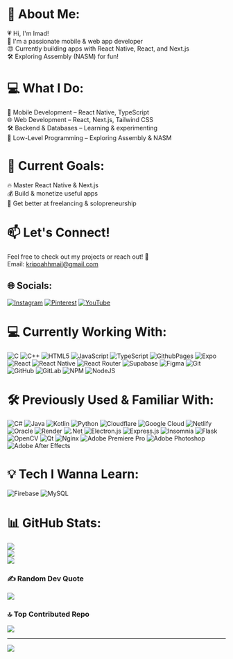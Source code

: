# 💫 About Me:
💗 Hi, I'm Imad!<br>
🚀 I'm a passionate mobile & web app developer<br>
😍 Currently building apps with React Native, React, and Next.js<br>
🛠️ Exploring Assembly (NASM) for fun!

# 💻 What I Do:

📱 Mobile Development – React Native, TypeScript<br>
🌐 Web Development – React, Next.js, Tailwind CSS<br>
🛠️ Backend & Databases – Learning & experimenting<br>
🔬 Low-Level Programming – Exploring Assembly & NASM

# 🎯 Current Goals:

🔥 Master React Native & Next.js<br>
💰 Build & monetize useful apps<br>
🚀 Get better at freelancing & solopreneurship

# 📫 Let's Connect!
Feel free to check out my projects or reach out! 🚀<br>
Email: kripoahhmail@gmail.com


## 🌐 Socials:
[![Instagram](https://img.shields.io/badge/Instagram-%23E4405F.svg?logo=Instagram&logoColor=white)](https://instagram.com/brand_newkriipo) [![Pinterest](https://img.shields.io/badge/Pinterest-%23E60023.svg?logo=Pinterest&logoColor=white)](https://pinterest.com/kripo_se) [![YouTube](https://img.shields.io/badge/YouTube-%23FF0000.svg?logo=YouTube&logoColor=white)](https://youtube.com/@Kripo-handle) 

# 💻 Currently Working With:
![C](https://img.shields.io/badge/c-%2300599C.svg?style=for-the-badge&logo=c&logoColor=white) ![C++](https://img.shields.io/badge/c++-%2300599C.svg?style=for-the-badge&logo=c%2B%2B&logoColor=white) ![HTML5](https://img.shields.io/badge/html5-%23E34F26.svg?style=for-the-badge&logo=html5&logoColor=white) ![JavaScript](https://img.shields.io/badge/javascript-%23323330.svg?style=for-the-badge&logo=javascript&logoColor=%23F7DF1E) ![TypeScript](https://img.shields.io/badge/typescript-%23007ACC.svg?style=for-the-badge&logo=typescript&logoColor=white) ![GithubPages](https://img.shields.io/badge/github%20pages-121013?style=for-the-badge&logo=github&logoColor=white) ![Expo](https://img.shields.io/badge/expo-1C1E24?style=for-the-badge&logo=expo&logoColor=#D04A37) ![React](https://img.shields.io/badge/react-%2320232a.svg?style=for-the-badge&logo=react&logoColor=%2361DAFB) ![React Native](https://img.shields.io/badge/react_native-%2320232a.svg?style=for-the-badge&logo=react&logoColor=%2361DAFB) ![React Router](https://img.shields.io/badge/React_Router-CA4245?style=for-the-badge&logo=react-router&logoColor=white) ![Supabase](https://img.shields.io/badge/Supabase-3ECF8E?style=for-the-badge&logo=supabase&logoColor=white) ![Figma](https://img.shields.io/badge/figma-%23F24E1E.svg?style=for-the-badge&logo=figma&logoColor=white) ![Git](https://img.shields.io/badge/git-%23F05033.svg?style=for-the-badge&logo=git&logoColor=white) ![GitHub](https://img.shields.io/badge/github-%23121011.svg?style=for-the-badge&logo=github&logoColor=white) ![GitLab](https://img.shields.io/badge/gitlab-%23181717.svg?style=for-the-badge&logo=gitlab&logoColor=white) ![NPM](https://img.shields.io/badge/NPM-%23CB3837.svg?style=for-the-badge&logo=npm&logoColor=white) ![NodeJS](https://img.shields.io/badge/node.js-6DA55F?style=for-the-badge&logo=node.js&logoColor=white)
# 🛠️ Previously Used & Familiar With:
![C#](https://img.shields.io/badge/c%23-%23239120.svg?style=for-the-badge&logo=csharp&logoColor=white)  ![Java](https://img.shields.io/badge/java-%23ED8B00.svg?style=for-the-badge&logo=openjdk&logoColor=white)   ![Kotlin](https://img.shields.io/badge/kotlin-%237F52FF.svg?style=for-the-badge&logo=kotlin&logoColor=white) ![Python](https://img.shields.io/badge/python-3670A0?style=for-the-badge&logo=python&logoColor=ffdd54)  ![Cloudflare](https://img.shields.io/badge/Cloudflare-F38020?style=for-the-badge&logo=Cloudflare&logoColor=white) ![Google Cloud](https://img.shields.io/badge/GoogleCloud-%234285F4.svg?style=for-the-badge&logo=google-cloud&logoColor=white) ![Netlify](https://img.shields.io/badge/netlify-%23000000.svg?style=for-the-badge&logo=netlify&logoColor=#00C7B7) ![Oracle](https://img.shields.io/badge/Oracle-F80000?style=for-the-badge&logo=oracle&logoColor=white) ![Render](https://img.shields.io/badge/Render-%46E3B7.svg?style=for-the-badge&logo=render&logoColor=white) ![.Net](https://img.shields.io/badge/.NET-5C2D91?style=for-the-badge&logo=.net&logoColor=white) ![Electron.js](https://img.shields.io/badge/Electron-191970?style=for-the-badge&logo=Electron&logoColor=white)  ![Express.js](https://img.shields.io/badge/express.js-%23404d59.svg?style=for-the-badge&logo=express&logoColor=%2361DAFB) ![Insomnia](https://img.shields.io/badge/Insomnia-black?style=for-the-badge&logo=insomnia&logoColor=5849BE) ![Flask](https://img.shields.io/badge/flask-%23000.svg?style=for-the-badge&logo=flask&logoColor=white)  ![OpenCV](https://img.shields.io/badge/opencv-%23white.svg?style=for-the-badge&logo=opencv&logoColor=white) ![Qt](https://img.shields.io/badge/Qt-%23217346.svg?style=for-the-badge&logo=Qt&logoColor=white) ![Nginx](https://img.shields.io/badge/nginx-%23009639.svg?style=for-the-badge&logo=nginx&logoColor=white) ![Adobe Premiere Pro](https://img.shields.io/badge/Adobe%20Premiere%20Pro-9999FF.svg?style=for-the-badge&logo=Adobe%20Premiere%20Pro&logoColor=white) ![Adobe Photoshop](https://img.shields.io/badge/adobe%20photoshop-%2331A8FF.svg?style=for-the-badge&logo=adobe%20photoshop&logoColor=white) ![Adobe After Effects](https://img.shields.io/badge/Adobe%20After%20Effects-9999FF.svg?style=for-the-badge&logo=Adobe%20After%20Effects&logoColor=white) 

# 💡 Tech I Wanna Learn:
![Firebase](https://img.shields.io/badge/firebase-a08021?style=for-the-badge&logo=firebase&logoColor=ffcd34) ![MySQL](https://img.shields.io/badge/mysql-4479A1.svg?style=for-the-badge&logo=mysql&logoColor=white)

# 📊 GitHub Stats:
![](https://github-readme-stats.vercel.app/api?username=Kripo16&theme=radical&hide_border=false&include_all_commits=true&count_private=true)<br/>
![](https://github-readme-streak-stats.herokuapp.com/?user=Kripo16&theme=radical&hide_border=false)<br/>
![](https://github-readme-stats.vercel.app/api/top-langs/?username=Kripo16&theme=radical&hide_border=false&include_all_commits=true&count_private=true&layout=compact)

### ✍️ Random Dev Quote
![](https://quotes-github-readme.vercel.app/api?type=horizontal&theme=radical)

### 🔝 Top Contributed Repo
![](https://github-contributor-stats.vercel.app/api?username=Kripo16&limit=5&theme=radical&combine_all_yearly_contributions=true)

---
[![](https://visitcount.itsvg.in/api?id=Kripo16&icon=0&color=12)](https://visitcount.itsvg.in)

<!-- Proudly created with GPRM ( https://gprm.itsvg.in ) -->

